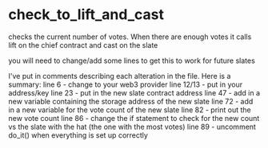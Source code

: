 # check_to_lift_and_cast
checks the current number of votes. When there are enough votes it calls lift on the chief contract and cast on the slate

you will need to change/add some lines to get this to work for future slates

I've put in comments describing each alteration in the file. Here is a summary:
line 6 - change to your web3 provider
line 12/13 - put in your address/key
line 23 - put in the new slate contract address
line 47 - add in a new variable containing the storage address of the new slate
line 72 - add in a new variable for the vote count of the new slate
line 82 - print out the new vote count
line 86 - change the if statement to check for the new count vs the slate with the hat (the one with the most votes)
line 89 - uncomment do_it() when everything is set up correctly

